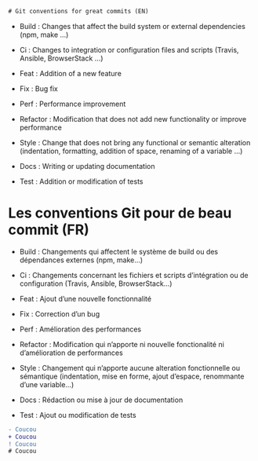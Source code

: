 ``` Diff 
# Git conventions for great commits (EN)
```

- Build : Changes that affect the build system or external dependencies (npm, make ...)

- Ci : Changes to integration or configuration files and scripts (Travis, Ansible, BrowserStack ...)

- Feat : Addition of a new feature

- Fix : Bug fix

- Perf : Performance improvement

- Refactor : Modification that does not add new functionality or improve performance

- Style : Change that does not bring any functional or semantic alteration (indentation, formatting, addition of space, renaming of a variable ...)

- Docs : Writing or updating documentation

- Test : Addition or modification of tests

# Les conventions Git pour de beau commit (FR)

- Build : Changements qui affectent le système de build ou des dépendances externes (npm, make…)

- Ci : Changements concernant les fichiers et scripts d’intégration ou de configuration (Travis, Ansible, BrowserStack…)

- Feat : Ajout d’une nouvelle fonctionnalité

- Fix : Correction d’un bug

- Perf : Amélioration des performances

- Refactor : Modification qui n’apporte ni nouvelle fonctionalité ni d’amélioration de performances

- Style : Changement qui n’apporte aucune alteration fonctionnelle ou sémantique (indentation, mise en forme, ajout d’espace, renommante d’une variable…)

- Docs : Rédaction ou mise à jour de documentation

- Test : Ajout ou modification de tests

```diff
- Coucou
+ Coucou
! Coucou
# Coucou
```
